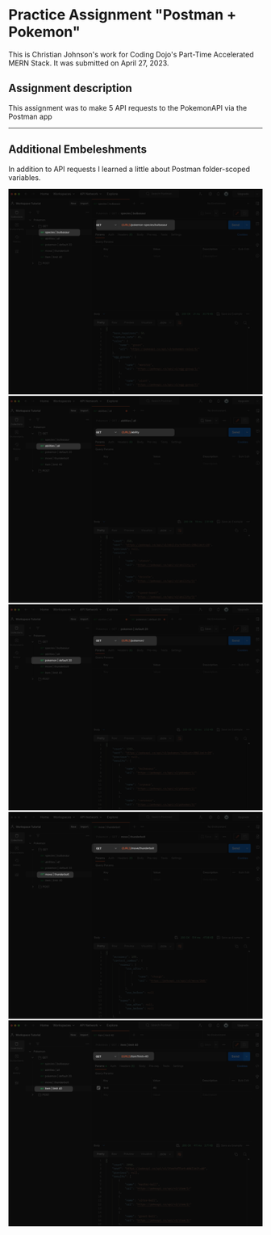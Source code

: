 # Practice Assignment "Postman + Pokemon"

This is Christian Johnson's work for Coding Dojo's Part-Time Accelerated MERN Stack.
It was submitted on April 27, 2023.

## Assignment description

This assignment was to make 5 API requests to the PokemonAPI via the Postman app

<hr>

## Additional Embeleshments

In addition to API requests I learned a little about Postman folder-scoped variables.

![species | bulbasaur](pokemon-api-1.png)
![abilities | all](pokemon-api-2.png)
![pokemon | default 20](pokemon-api-3.png)
![move | thnderbolt](pokemon-api-4.png)
![item | limit 40](pokemon-api-5.png)
